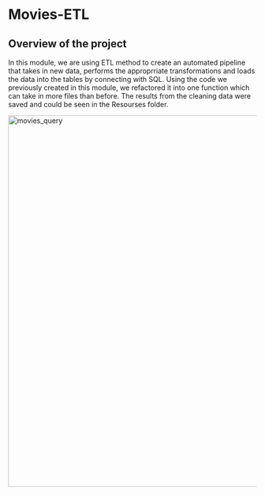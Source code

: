 # Movies-ETL
## Overview of the project 
In this module, we are using ETL method to create an automated pipeline that takes in new data, performs the approprriate transformations and loads the data into the tables by connecting with SQL. Using the code we previously created in this module, we refactored it into one function which can take in more files than before. The results from the cleaning data were saved and could be seen in the Resourses folder. 

<img width="754" alt="movies_query" src="https://user-images.githubusercontent.com/92502292/146686836-bb4668c2-b004-42ca-92f3-e50e61d0ce21.PNG">
